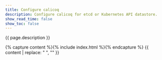 ```yaml
---
title: Configure calicoq
description: Configure calicoq for etcd or Kubernetes API datastore.  
show_read_time: false
show_toc: false
---
```


{{ page.description }}

{% capture content %}{% include index.html %}{% endcapture %}
{{ content | replace: "    ", "" }}
